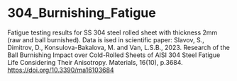 # 304_Burnishing_Fatigue

Fatigue testing results for SS 304 steel rolled sheet with thickness 2mm (raw and ball burnished).
Data is ised in scientific paper: 
Slavov, S., Dimitrov, D., Konsulova-Bakalova, M. and Van, L.S.B., 2023. Research of the Ball Burnishing Impact over Cold-Rolled Sheets of AISI 304 Steel Fatigue Life Considering Their Anisotropy. Materials, 16(10), p.3684. https://doi.org/10.3390/ma16103684
